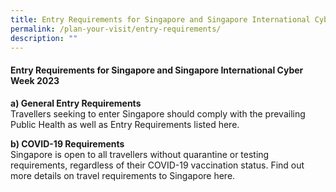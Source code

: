 ```yaml
---
title: Entry Requirements for Singapore and Singapore International Cyber Week 2022
permalink: /plan-your-visit/entry-requirements/
description: ""
---
```

#### **Entry Requirements for Singapore and Singapore International Cyber Week 2023**

**a)	General Entry Requirements**
<br>Travellers seeking to enter Singapore should comply with the prevailing Public Health as well as Entry Requirements listed here<a href="https://www.ica.gov.sg/enter-transit-depart/entering-singapore" target="_blank"></a>. 

**b)	COVID-19 Requirements**
<br>Singapore is open to all travellers without quarantine or testing requirements, regardless of their COVID-19 vaccination status. Find out more details on travel requirements to Singapore here<a href="https://www.visitsingapore.com/travel-guide-tips/travel-requirements/" target="_blank"></a>.

